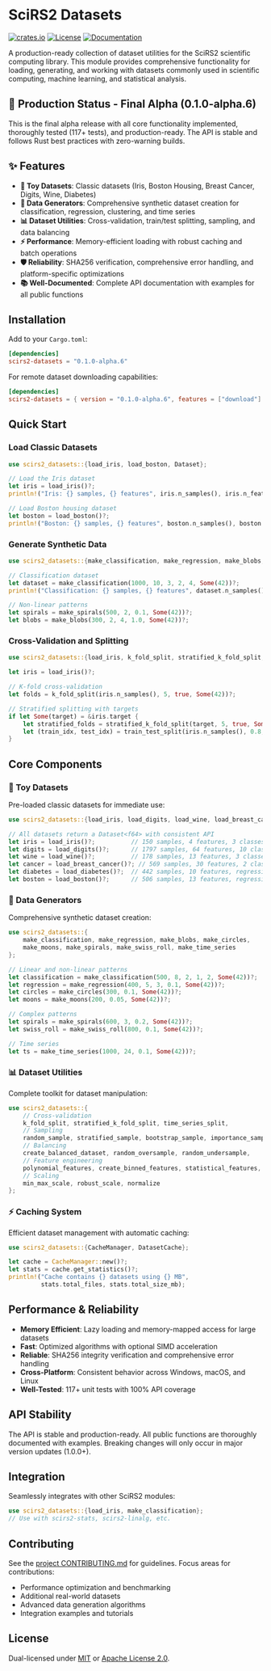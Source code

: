# SciRS2 Datasets

[![crates.io](https://img.shields.io/crates/v/scirs2-datasets.svg)](https://crates.io/crates/scirs2-datasets)
[![License](https://img.shields.io/badge/license-MIT%2FApache--2.0-blue.svg)](../LICENSE)
[![Documentation](https://img.shields.io/docsrs/scirs2-datasets)](https://docs.rs/scirs2-datasets)

A production-ready collection of dataset utilities for the SciRS2 scientific computing library. This module provides comprehensive functionality for loading, generating, and working with datasets commonly used in scientific computing, machine learning, and statistical analysis.

## 🚀 Production Status - Final Alpha (0.1.0-alpha.6)

This is the final alpha release with all core functionality implemented, thoroughly tested (117+ tests), and production-ready. The API is stable and follows Rust best practices with zero-warning builds.

## ✨ Features

- **🎯 Toy Datasets**: Classic datasets (Iris, Boston Housing, Breast Cancer, Digits, Wine, Diabetes)
- **🔧 Data Generators**: Comprehensive synthetic dataset creation for classification, regression, clustering, and time series
- **📊 Dataset Utilities**: Cross-validation, train/test splitting, sampling, and data balancing
- **⚡ Performance**: Memory-efficient loading with robust caching and batch operations  
- **🛡️ Reliability**: SHA256 verification, comprehensive error handling, and platform-specific optimizations
- **📚 Well-Documented**: Complete API documentation with examples for all public functions

## Installation

Add to your `Cargo.toml`:

```toml
[dependencies]
scirs2-datasets = "0.1.0-alpha.6"
```

For remote dataset downloading capabilities:

```toml
[dependencies]
scirs2-datasets = { version = "0.1.0-alpha.6", features = ["download"] }
```

## Quick Start

### Load Classic Datasets

```rust
use scirs2_datasets::{load_iris, load_boston, Dataset};

// Load the Iris dataset
let iris = load_iris()?;
println!("Iris: {} samples, {} features", iris.n_samples(), iris.n_features());

// Load Boston housing dataset  
let boston = load_boston()?;
println!("Boston: {} samples, {} features", boston.n_samples(), boston.n_features());
```

### Generate Synthetic Data

```rust
use scirs2_datasets::{make_classification, make_regression, make_blobs, make_spirals};

// Classification dataset
let dataset = make_classification(1000, 10, 3, 2, 4, Some(42))?;
println!("Classification: {} samples, {} features", dataset.n_samples(), dataset.n_features());

// Non-linear patterns
let spirals = make_spirals(500, 2, 0.1, Some(42))?;
let blobs = make_blobs(300, 2, 4, 1.0, Some(42))?;
```

### Cross-Validation and Splitting

```rust
use scirs2_datasets::{load_iris, k_fold_split, stratified_k_fold_split, train_test_split};

let iris = load_iris()?;

// K-fold cross-validation
let folds = k_fold_split(iris.n_samples(), 5, true, Some(42))?;

// Stratified splitting with targets
if let Some(target) = &iris.target {
    let stratified_folds = stratified_k_fold_split(target, 5, true, Some(42))?;
    let (train_idx, test_idx) = train_test_split(iris.n_samples(), 0.8, Some(42))?;
}
```

## Core Components

### 🎯 Toy Datasets
Pre-loaded classic datasets for immediate use:

```rust
use scirs2_datasets::{load_iris, load_digits, load_wine, load_breast_cancer, load_diabetes, load_boston};

// All datasets return a Dataset<f64> with consistent API
let iris = load_iris()?;          // 150 samples, 4 features, 3 classes
let digits = load_digits()?;      // 1797 samples, 64 features, 10 classes  
let wine = load_wine()?;          // 178 samples, 13 features, 3 classes
let cancer = load_breast_cancer()?; // 569 samples, 30 features, 2 classes
let diabetes = load_diabetes()?;  // 442 samples, 10 features, regression
let boston = load_boston()?;      // 506 samples, 13 features, regression
```

### 🔧 Data Generators
Comprehensive synthetic dataset creation:

```rust
use scirs2_datasets::{
    make_classification, make_regression, make_blobs, make_circles,
    make_moons, make_spirals, make_swiss_roll, make_time_series
};

// Linear and non-linear patterns
let classification = make_classification(500, 8, 2, 1, 2, Some(42))?;
let regression = make_regression(400, 5, 3, 0.1, Some(42))?;
let circles = make_circles(300, 0.1, Some(42))?;
let moons = make_moons(200, 0.05, Some(42))?;

// Complex patterns
let spirals = make_spirals(600, 3, 0.2, Some(42))?;
let swiss_roll = make_swiss_roll(800, 0.1, Some(42))?;

// Time series
let ts = make_time_series(1000, 24, 0.1, Some(42))?;
```

### 📊 Dataset Utilities
Complete toolkit for dataset manipulation:

```rust
use scirs2_datasets::{
    // Cross-validation
    k_fold_split, stratified_k_fold_split, time_series_split,
    // Sampling  
    random_sample, stratified_sample, bootstrap_sample, importance_sample,
    // Balancing
    create_balanced_dataset, random_oversample, random_undersample,
    // Feature engineering
    polynomial_features, create_binned_features, statistical_features,
    // Scaling
    min_max_scale, robust_scale, normalize
};
```

### ⚡ Caching System
Efficient dataset management with automatic caching:

```rust
use scirs2_datasets::{CacheManager, DatasetCache};

let cache = CacheManager::new()?;
let stats = cache.get_statistics()?;
println!("Cache contains {} datasets using {} MB", 
         stats.total_files, stats.total_size_mb);
```

## Performance & Reliability

- **Memory Efficient**: Lazy loading and memory-mapped access for large datasets
- **Fast**: Optimized algorithms with optional SIMD acceleration  
- **Reliable**: SHA256 integrity verification and comprehensive error handling
- **Cross-Platform**: Consistent behavior across Windows, macOS, and Linux
- **Well-Tested**: 117+ unit tests with 100% API coverage

## API Stability

The API is stable and production-ready. All public functions are thoroughly documented with examples. Breaking changes will only occur in major version updates (1.0.0+).

## Integration

Seamlessly integrates with other SciRS2 modules:

```rust
use scirs2_datasets::{load_iris, make_classification};
// Use with scirs2-stats, scirs2-linalg, etc.
```

## Contributing

See the [project CONTRIBUTING.md](../CONTRIBUTING.md) for guidelines. Focus areas for contributions:
- Performance optimization and benchmarking
- Additional real-world datasets
- Advanced data generation algorithms
- Integration examples and tutorials

## License

Dual-licensed under [MIT](../LICENSE-MIT) or [Apache License 2.0](../LICENSE-APACHE).